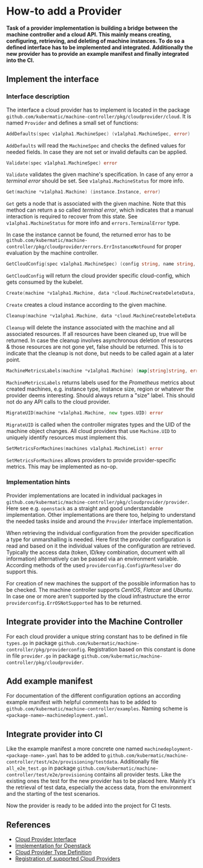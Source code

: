 # How-to add a Provider

**Task of a provider implementation is building a bridge between the machine controller and a cloud API. This mainly means creating, configuring, retrieving, and deleting of machine instances. To do so a defined interface has to be implemented and integrated. Additionally the new provider has to provide an example manifest and finally integrated into the CI.**

## Implement the interface

### Interface description

The interface a cloud provider has to implement is located in the package `github.com/kubermatic/machine-controller/pkg/cloudprovider/cloud`. It is named `Provider` and defines a small set of functions:

```go
AddDefaults(spec v1alpha1.MachineSpec) (v1alpha1.MachineSpec, error)
```

`AddDefaults` will read the `MachineSpec` and checks the defined values for needed fields. In case they are not set or invalid defaults can be applied.

```go
Validate(spec v1alpha1.MachineSpec) error
```

`Validate` validates the given machine's specification. In case of any error a _terminal error_ should be set. See `v1alpha1.MachineStatus` for more info.

```go
Get(machine *v1alpha1.Machine) (instance.Instance, error)
```

`Get` gets a node that is associated with the given machine. Note that this method can return a so called _terminal error_, which indicates that a manual interaction is required to recover from this state. See `v1alpha1.MachineStatus` for more info and `errors.TerminalError` type.

In case the instance cannot be found, the returned error has to be `github.com/kubermatic/machine-controller/pkg/cloudprovider/errors.ErrInstanceNotFound` for proper evaluation by the machine controller.

```go
GetCloudConfig(spec v1alpha1.MachineSpec) (config string, name string, err error)
```

`GetCloudConfig` will return the cloud provider specific cloud-config, which gets consumed by the kubelet.

```go
Create(machine *v1alpha1.Machine, data *cloud.MachineCreateDeleteData, userdata string) (instance.Instance, error)
```

`Create` creates a cloud instance according to the given machine.

```go
Cleanup(machine *v1alpha1.Machine, data *cloud.MachineCreateDeleteData) (bool, error)
```

`Cleanup` will delete the instance associated with the machine and all associated resources. If all resources have been cleaned up, true will be returned. In case the cleanup involves asynchronous deletion of resources & those resources are not gone yet, false should be returned. This is to indicate that the cleanup is not done, but needs to be called again at a later point.

```go
MachineMetricsLabels(machine *v1alpha1.Machine) (map[string]string, error)
```

`MachineMetricsLabels` returns labels used for the _Prometheus_ metrics about created machines, e.g. instance type, instance size, region or whatever the provider deems interesting. Should always return a "size" label. This should not do any API calls to the cloud provider.

```go
MigrateUID(machine *v1alpha1.Machine, new types.UID) error
```

`MigrateUID` is called when the controller migrates types and the UID of the machine object changes. All cloud providers that use `Machine.UID` to uniquely identify resources must implement this.

```go
SetMetricsForMachines(machines v1alpha1.MachineList) error
```

`SetMetricsForMachines` allows providers to provide provider-specific metrics. This may be implemented as no-op.

### Implementation hints

Provider implementations are located in individual packages in `github.com/kubermatic/machine-controller/pkg/cloudprovider/provider`. Here see e.g. `openstack` as a straight and good understandable implementation. Other implementations are there too, helping to understand the needed tasks inside and around the `Provider` interface implementation.

When retrieving the individual configuration from the provider specification a type for unmarshalling is needed. Here first the provider configuration is read and based on it the individual values of the configuration are retrieved. Typically the access data (token, ID/key combination, document with all information) alternatively can be passed via an environment variable. According
methods of the used `providerconfig.ConfigVarResolver` do support this.

For creation of new machines the support of the possible information has to be checked. The machine controller supports _CentOS_, _Flatcar_ and _Ubuntu_. In case one or more aren't supported by the cloud infrastructure the error `providerconfig.ErrOSNotSupported` has to be returned.

## Integrate provider into the Machine Controller

For each cloud provider a unique string constant has to be defined in file `types.go` in package `github.com/kubermatic/machine-controller/pkg/providerconfig`. Registration based on this constant is done in file `provider.go` in package `github.com/kubermatic/machine-controller/pkg/cloudprovider`.

## Add example manifest

For documentation of the different configuration options an according example manifest with helpful comments has to be added to `github.com/kubermatic/machine-controller/examples`. Naming scheme is `<package-name>-machinedeployment.yaml`.

## Integrate provider into CI

Like the example manifest a more concrete one named `machinedeployment-<package-name>.yaml` has to be added to `github.com/kubermatic/machine-controller/test/e2e/provisioning/testdata`. Additionally file `all_e2e_test.go` in package `github.com/kubermatic/machine-controller/test/e2e/provisioning` contains all provider tests. Like the existing ones the test for the new provider has to be placed here. Mainly it's the retrieval of test data, especially the access data, from the environment and the starting of the test scenarios.

Now the provider is ready to be added into the project for CI tests.

## References

- [Cloud Provider Interface](https://github.com/kubermatic/machine-controller/blob/main/pkg/cloudprovider/cloud/provider.go)
- [Implementation for Openstack](https://github.com/kubermatic/machine-controller/blob/main/pkg/cloudprovider/provider/openstack/provider.go)
- [Cloud Provider Type Definition](https://github.com/kubermatic/machine-controller/blob/main/pkg/providerconfig/types.go)
- [Registration of supported Cloud Providers](https://github.com/kubermatic/machine-controller/blob/main/pkg/cloudprovider/provider.go)

